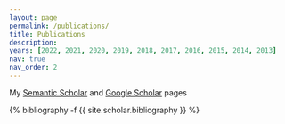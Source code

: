```yaml
---
layout: page
permalink: /publications/
title: Publications
description: 
years: [2022, 2021, 2020, 2019, 2018, 2017, 2016, 2015, 2014, 2013]
nav: true
nav_order: 2
---
```

<!-- _pages/publications.md -->
<div class="publications">
My <a href="https://www.semanticscholar.org/author/144827671">Semantic Scholar</a> and <a href="https://scholar.google.com/citations?user=fdGXVd4AAAAJ">Google Scholar</a> pages


{% bibliography -f {{ site.scholar.bibliography }} %}

</div>
